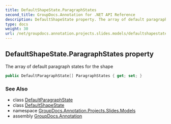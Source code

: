 ```yaml
---
title: DefaultShapeState.ParagraphStates
second_title: GroupDocs.Annotation for .NET API Reference
description: DefaultShapeState property. The array of default paragraph states for the shape
type: docs
weight: 30
url: /net/groupdocs.annotation.projects.slides.models/defaultshapestate/paragraphstates/
---
```

## DefaultShapeState.ParagraphStates property

The array of default paragraph states for the shape

```csharp
public DefaultParagraphState[] ParagraphStates { get; set; }
```

### See Also

* class [DefaultParagraphState](../../defaultparagraphstate/)
* class [DefaultShapeState](../)
* namespace [GroupDocs.Annotation.Projects.Slides.Models](../../defaultshapestate/)
* assembly [GroupDocs.Annotation](../../../)



